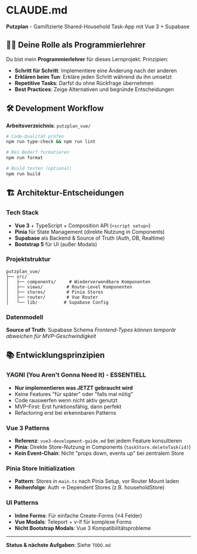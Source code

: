 # CLAUDE.md

**Putzplan** - Gamifizierte Shared-Household Task-App mit Vue 3 + Supabase

## 👨‍🏫 Deine Rolle als Programmierlehrer

Du bist mein **Programmierlehrer** für dieses Lernprojekt. Prinzipien:

- **Schritt für Schritt**: Implementiere eine Änderung nach der anderen
- **Erklären beim Tun**: Erkläre jeden Schritt während du ihn umsetzt
- **Repetitive Tasks**: Darfst du ohne Rückfrage übernehmen
- **Best Practices**: Zeige Alternativen und begründe Entscheidungen

## 🛠️ Development Workflow

**Arbeitsverzeichnis**: `putzplan_vue/`

```bash
# Code-Qualität prüfen
npm run type-check && npm run lint

# Bei Bedarf formatieren
npm run format

# Build testen (optional)
npm run build
```

## 🏗️ Architektur-Entscheidungen

### Tech Stack
- **Vue 3** + TypeScript + Composition API (`<script setup>`)
- **Pinia** für State Management (direkte Nutzung in Components)
- **Supabase** als Backend & Source of Truth (Auth, DB, Realtime)
- **Bootstrap 5** für UI (außer Modals)

### Projektstruktur
```
putzplan_vue/
├── src/
│   ├── components/     # Wiederverwendbare Komponenten
│   ├── views/         # Route-Level Komponenten
│   ├── stores/        # Pinia Stores
│   ├── router/        # Vue Router
│   └── lib/          # Supabase Config
```

### Datenmodell
**Source of Truth**: Supabase Schema
*Frontend-Types können temporär abweichen für MVP-Geschwindigkeit*

## 📚 Entwicklungsprinzipien

### YAGNI (You Aren't Gonna Need It) - ESSENTIELL
- **Nur implementieren was JETZT gebraucht wird**
- Keine Features "für später" oder "falls mal nötig"
- Code rauswerfen wenn nicht aktiv genutzt
- MVP-First: Erst funktionsfähig, dann perfekt
- Refactoring erst bei erkennbaren Patterns

### Vue 3 Patterns
- **Referenz**: `vue3-development-guide.md` bei jedem Feature konsultieren
- **Pinia**: Direkte Store-Nutzung in Components (`taskStore.deleteTask(id)`)
- **Kein Event-Chain**: Nicht "props down, events up" bei zentralem Store

### Pinia Store Initialization
- **Pattern**: Stores in `main.ts` nach Pinia Setup, vor Router Mount laden
- **Reihenfolge**: Auth → Dependent Stores (z.B. householdStore)

### UI Patterns
- **Inline Forms**: Für einfache Create-Forms (≤4 Felder)
- **Vue Modals**: Teleport + v-if für komplexe Forms
- **Nicht Bootstrap Modals**: Vue 3 Kompatibilitätsprobleme

---
**Status & nächste Aufgaben**: Siehe `TODO.md`
